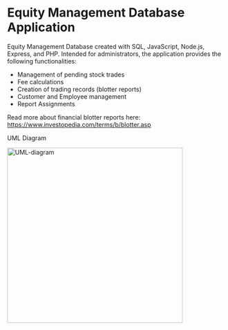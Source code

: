 # Equity Management Database Application
Equity Management Database created with SQL, JavaScript, Node.js, Express, and PHP. Intended for administrators, the application provides the following functionalities: 
- Management of pending stock trades
- Fee calculations
- Creation of trading records (blotter reports)
- Customer and Employee management 
- Report Assignments 

Read more about financial blotter reports here: https://www.investopedia.com/terms/b/blotter.asp

UML Diagram 

<img width="406" alt="UML-diagram" src="https://user-images.githubusercontent.com/85924348/230220612-c2ca965e-f905-4c92-97df-9b46f1d0b189.PNG">
